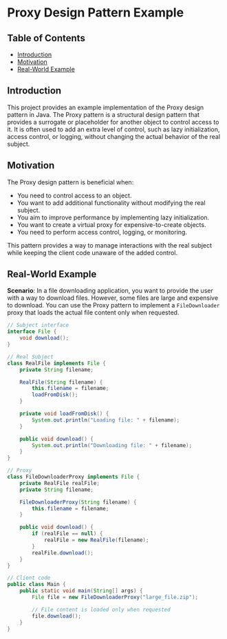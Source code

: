 # Proxy Design Pattern Example

## Table of Contents

- [Introduction](#introduction)
- [Motivation](#motivation)
- [Real-World Example](#real-world-example)

## Introduction

This project provides an example implementation of the Proxy design pattern in Java. The Proxy pattern is a structural
design pattern that provides a surrogate or placeholder for another object to control access to it. It is often used to
add an extra level of control, such as lazy initialization, access control, or logging, without changing the actual
behavior of the real subject.

## Motivation

The Proxy design pattern is beneficial when:

- You need to control access to an object.
- You want to add additional functionality without modifying the real subject.
- You aim to improve performance by implementing lazy initialization.
- You want to create a virtual proxy for expensive-to-create objects.
- You need to perform access control, logging, or monitoring.

This pattern provides a way to manage interactions with the real subject while keeping the client code unaware of the
added control.

## Real-World Example

**Scenario**: In a file downloading application, you want to provide the user with a way to download files. However,
some files are large and expensive to download. You can use the Proxy pattern to implement a `FileDownloader` proxy that
loads the actual file content only when requested.

```java
// Subject interface
interface File {
    void download();
}

// Real Subject
class RealFile implements File {
    private String filename;

    RealFile(String filename) {
        this.filename = filename;
        loadFromDisk();
    }

    private void loadFromDisk() {
        System.out.println("Loading file: " + filename);
    }

    public void download() {
        System.out.println("Downloading file: " + filename);
    }
}

// Proxy
class FileDownloaderProxy implements File {
    private RealFile realFile;
    private String filename;

    FileDownloaderProxy(String filename) {
        this.filename = filename;
    }

    public void download() {
        if (realFile == null) {
            realFile = new RealFile(filename);
        }
        realFile.download();
    }
}

// Client code
public class Main {
    public static void main(String[] args) {
        File file = new FileDownloaderProxy("large_file.zip");

        // File content is loaded only when requested
        file.download();
    }
}
```